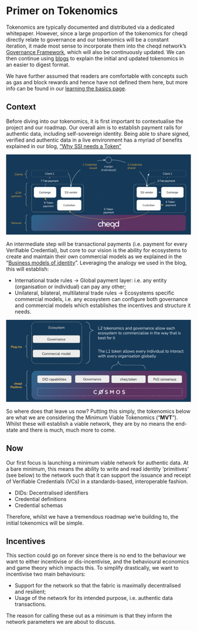 # Primer on Tokenomics

Tokenomics are typically documented and distributed via a dedicated whitepaper. However, since a large proportion of the tokenomics for cheqd directly relate to governance and our tokenomics will be a constant iteration, it made most sense to incorporate them into the cheqd network’s [Governance Framework](https://docs.cheqd.io/governance/), which will also be continuously updated. We can then continue using [blogs](https://blog.cheqd.io) to explain the initial and updated tokenomics in an easier to digest format.

We have further assumed that readers are comfortable with concepts such as gas and block rewards and hence have not defined them here, but more info can be found in our [learning the basics page](https://docs.cheqd.io/governance/contributing/learning-the-basics). 

## Context <a href="3ef2" id="3ef2"></a>

Before diving into our tokenomics, it is first important to contextualise the project and our roadmap. Our overall aim is to establish payment rails for authentic data, including self-sovereign identity. Being able to share signed, verified and authentic data in a live environment has a myriad of benefits explained in our blog, [“Why SSI needs a Token”](https://blog.cheqd.io/why-self-sovereign-identity-needs-a-token-46e43dada01d)

![End-to-end payments where end clients do not need to worry about tokens / crypto](<../.gitbook/assets/cheqd end to end payments flow.png>)

An intermediate step will be transactional payments (i.e. payment for every Verifiable Credential), but core to our vision is the ability for ecosystems to create and maintain their own commercial models as we explained in the “[Business models of identity](https://blog.cheqd.io/the-business-models-of-identity-bb3336773727)”. Leveraging the analogy we used in the blog, this will establish:

* International trade rules -> Global payment layer: i.e. any entity (organisation or individual) can pay any other;
* Unilateral, bilateral, multilateral trade rules -> Ecosystems specific commercial models, i.e. any ecosystem can configure both governance and commercial models which establishes the incentives and structure it needs.

![cheqd’s transactional and ecosystem specific layers, allowing for anyone to interact with anyone, but also each ecosystem to set its own incentives](<../.gitbook/assets/cheqd tokenomic layers.png>)

So where does that leave us now? Putting this simply, the tokenomics below are what we are considering the Minimum Viable Tokenomics (“**MVT**”). Whilst these will establish a viable network, they are by no means the end-state and there is much, much more to come.

## Now <a href="b9ce" id="b9ce"></a>

Our first focus is launching a minimum viable network for authentic data. At a bare minimum, this means the ability to write and read identity ‘primitives’ (see below) to the network such that it can support the issuance and receipt of Verifiable Credentials (VCs) in a standards-based, interoperable fashion.

* DIDs: Decentralised identifiers
* Credential definitions
* Credential schemas

Therefore, whilst we have a tremendous roadmap we’re building to, the initial tokenomics will be simple.

## Incentives <a href="edf2" id="edf2"></a>

This section could go on forever since there is no end to the behaviour we want to either incentivise or dis-incentivise, and the behavioural economics and game theory which impacts this. To simplify drastically, we want to incentivise two main behaviours:

* Support for the network so that the fabric is maximally decentralised and resilient;
* Usage of the network for its intended purpose, i.e. authentic data transactions.

The reason for calling these out as a minimum is that they inform the network parameters we are about to discuss.
